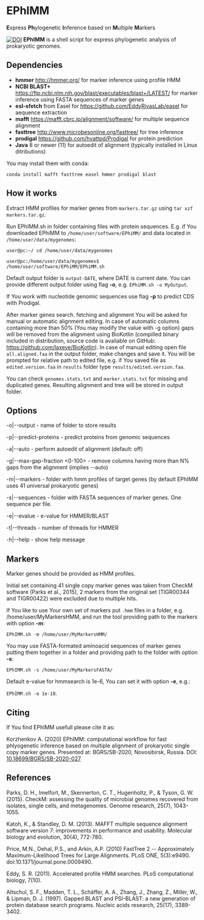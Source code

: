# EPhIMM
**E**xpress **Ph**ylogenetic **I**nference based on **M**ultiple **M**arkers

[![DOI](https://img.shields.io/badge/DOI-10.18699%2fBGRS%2dSB%2d2020%2d027-green.svg)](https://dx.doi.org/10.18699/BGRS/SB-2020-027) **EPhIMM** is a shell script for express phylogenetic analysis of prokaryotic genomes.


## Dependencies

* **hmmer** <http://hmmer.org/> for marker inference using profile HMM
* **NCBI BLAST+** <https://ftp.ncbi.nlm.nih.gov/blast/executables/blast+/LATEST/> for marker inference using FASTA sequences of marker genes
* **esl-sfetch** from Easel for <https://github.com/EddyRivasLab/easel> for aequence extraction
* **mafft** <https://mafft.cbrc.jp/alignment/software/> for multiple sequence alignment
* **fasttree** <http://www.microbesonline.org/fasttree/> for tree inference
* **prodigal** <https://github.com/hyattpd/Prodigal> for protein prediction
* **Java** 8 or newer (11) for autoedit of alignment (typically installed in Linux ditributions)

You may install them with conda: 

`conda install mafft fasttree easel hmmer prodigal blast`


## How it works

Extract HMM profiles for marker genes from `markers.tar.gz` using `tar xzf markers.tar.gz`.

Run EPhIMM.sh in folder containing files with protein sequences. E.g. if You downloaded EPhiMM to `/home/user/software/EPhiMM/` and data located in `/home/user/data/mygenomes`:

`user@pc:~/ cd /home/user/data/mygenomes`

`user@pc:/home/user/data/mygenomes$ /home/user/software/EPhiMM/EPhiMM.sh`

Default output folder is `output-DATE`, where DATE is current date. You can provide different output folder using flag **-o**, e.g. `EPhiMM.sh -o MyOutput`.

If You work with nucleotide genomic sequences use flag **-p** to predict CDS with Prodigal.

After marker genes search. fetching and alignment You will be asked for manual or automatic alignment editing. In case of automatic columns containing more than 50% (You may modify the value with -g option) gaps will be removed from the alignment using BioKotlin (compilled binary included in distribution, source code is available on GitHub: <https://github.com/laxeye/BioKotlin>). In case of manual editing open file `all.aligned.faa` in the output folder, make changes and save it. You will be prompted for relative path to edited file, e.g. if You saved file as `edited.version.faa` in `results` folder type `results/edited.version.faa`.

You can check `genomes.stats.txt` and `marker.stats.txt` for missing and duplicated genes. Resulting alignment and tree will be stored in output folder.

## Options

-o|--output <folder> - name of folder to store results

-p|--predict-proteins - predict proteins from genomic sequences

-a|--auto - perform autoedit of alignment (default: off)

-g|--max-gap-fraction <0-100> - remove columns having more than N% gaps from the alignment (implies --auto)

-m|--markers <folder> - folder with hmm profiles of target genes (by default EPhIMM uses 41 universal prokaryotic genes)

-s|--sequences <folder> - folder with FASTA sequences of marker genes. One sequence per file.

-e|--evalue <N> - e-value for HMMER/BLAST

-t|--threads <N> - number of threads for HMMER

-h|--help - show help message


## Markers

Marker genes should be provided as HMM profiles.

Initial set containing 41 single copy marker genes was taken from CheckM software (Parks et al., 2015), 2 markers from the original set (TIGR00344 and TIGR00422) were excluded due to multiple hits.

If You like to use Your own set of markers put `.hmm` files in a folder, e.g. /home/user/MyMarkersHMM, and run the tool providing path to the markers with option **-m**: 

`EPhIMM.sh -m /home/user/MyMarkersHMM/`

You may use FASTA-formated aminoacid sequences of marker genes putting them together in a folder and providing path to the folder with option **-s**:

`EPhIMM.sh -s /home/user/MyMarkersFASTA/`

Default e-value for hmmsearch is 1e-6, You can set it with option **-e**, e.g.: 

`EPhIMM.sh -e 1e-10`.

## Citing

If You find EPhIMM usefull please cite it as:

Korzhenkov A. (2020) EPhIMM: computational workflow for fast phlyogenetic inference based on multiple alignment of prokaryotic single copy marker genes. Presented at: BGRS/SB-2020, Novosibirsk, Russia. DOI: [10.18699/BGRS/SB-2020-027](https://dx.doi.org/10.18699/BGRS/SB-2020-027)

## References

Parks, D. H., Imelfort, M., Skennerton, C. T., Hugenholtz, P., & Tyson, G. W. (2015). CheckM: assessing the quality of microbial genomes recovered from isolates, single cells, and metagenomes. Genome research, 25(7), 1043-1055.

Katoh, K., & Standley, D. M. (2013). MAFFT multiple sequence alignment software version 7: improvements in performance and usability. Molecular biology and evolution, 30(4), 772-780.

Price, M.N., Dehal, P.S., and Arkin, A.P. (2010) FastTree 2 -- Approximately Maximum-Likelihood Trees for Large Alignments. PLoS ONE, 5(3):e9490. doi:10.1371/journal.pone.0009490. 

Eddy, S. R. (2011). Accelerated profile HMM searches. PLoS computational biology, 7(10).

Altschul, S. F., Madden, T. L., Schäffer, A. A., Zhang, J., Zhang, Z., Miller, W., & Lipman, D. J. (1997). Gapped BLAST and PSI-BLAST: a new generation of protein database search programs. Nucleic acids research, 25(17), 3389-3402.
